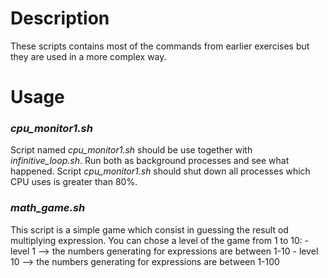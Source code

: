 # Description

These scripts contains most of the commands from earlier exercises but they are used in a more complex way.

# Usage
### *cpu_monitor1.sh*
Script named *cpu_monitor1.sh* should be use together with *infinitive_loop.sh*. Run both as background processes
and see what happened. Script *cpu_monitor1.sh* should shut down all processes which CPU uses is greater than 80%.

### *math_game.sh*
This script is a simple game which consist in guessing the result od multiplying expression. You can chose a level
of the game from 1 to 10:
	- level 1  --> the numbers generating for expressions are between 1-10
	- level 10 --> the numbers generating for expressions are between 1-100
